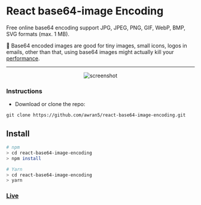 # React base64-image Encoding

Free online base64 encoding support JPG, JPEG, PNG, GIF, WebP, BMP, SVG formats (max. 1 MB).

🤔 Base64 encoded images are good for tiny images, small icons, logos in emails, other than that, using base64 images might actually kill your [performance](https://bunny.net/blog/why-optimizing-your-images-with-base64-is-almost-always-a-bad-idea/).

<hr />

<p align="center">
  <img src="./screenshot.gif" alt="screenshot" />
</p>

### Instructions

- Download or clone the repo:

```
git clone https://github.com/awran5/react-base64-image-encoding.git
```

## Install

```bash
# npm
> cd react-base64-image-encoding
> npm install

# Yarn
> cd react-base64-image-encoding
> yarn
```

### [Live](https://react-base64.vercel.app/)
